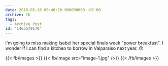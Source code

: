 ```yaml
---
date: 2016-05-18 06:46:10.000000000 -07:00
archive: fb
tags: 
  - Archive Post
id: '1463579170'
---
```


I'm going to miss making Isabel her special finals week "power breakfast". I wonder if I can find a kitchen to borrow in Valparaiso next year. 😢

{{< fb/images >}}
{{< fb/image src="image-1.jpg" />}}
{{< /fb/images >}}
